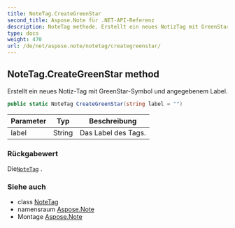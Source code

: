 ```yaml
---
title: NoteTag.CreateGreenStar
second_title: Aspose.Note für .NET-API-Referenz
description: NoteTag methode. Erstellt ein neues NotizTag mit GreenStarSymbol und angegebenem Label.
type: docs
weight: 470
url: /de/net/aspose.note/notetag/creategreenstar/
---
```

## NoteTag.CreateGreenStar method

Erstellt ein neues Notiz-Tag mit GreenStar-Symbol und angegebenem Label.

```csharp
public static NoteTag CreateGreenStar(string label = "")
```

| Parameter | Typ | Beschreibung |
| --- | --- | --- |
| label | String | Das Label des Tags. |

### Rückgabewert

Die[`NoteTag`](../) .

### Siehe auch

* class [NoteTag](../)
* namensraum [Aspose.Note](../../notetag/)
* Montage [Aspose.Note](../../../)


